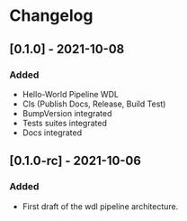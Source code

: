 Changelog
==========

<!--
Newest changes should be on top.

This document is user facing. Please word the changes in such a way
that users understand how the changes affect the new version.
-->


## [0.1.0] - 2021-10-08
### Added
- Hello-World Pipeline WDL
- CIs (Publish Docs, Release, Build Test)
- BumpVersion integrated
- Tests suites integrated
- Docs integrated

## [0.1.0-rc] - 2021-10-06
### Added
- First draft of the wdl pipeline architecture.
